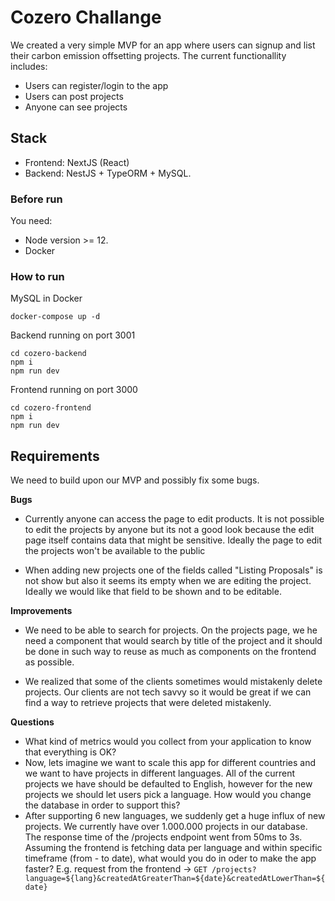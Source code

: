 # Cozero Challange

We created a very simple MVP for an app where users can signup and list their carbon emission
offsetting projects. The current functionallity includes:

- Users can register/login to the app
- Users can post projects
- Anyone can see projects

## Stack

- Frontend: NextJS (React)
- Backend: NestJS + TypeORM + MySQL.


### Before run

You need:

- Node version >= 12.
- Docker


### How to run

MySQL in Docker
```
docker-compose up -d
```

Backend running on port 3001
```
cd cozero-backend
npm i
npm run dev
```

Frontend running on port 3000
```
cd cozero-frontend
npm i
npm run dev
```

## Requirements

We need to build upon our MVP and possibly fix some bugs.

**Bugs**

- Currently anyone can access the page to edit products. It is not possible
to edit the projects by anyone but its not a good look because the edit page itself
contains data that might be sensitive. Ideally the page to edit the projects won't
be available to the public

- When adding new projects one of the fields called "Listing Proposals" is not 
show but also it seems its empty when we are editing the project. Ideally we would
like that field to be shown and to be editable.


**Improvements**

- We need to be able to search for projects. On the projects page, we he need a component
that would search by title of the project and it should be done in such way to reuse as much as
components on the frontend as possible.

- We realized that some of the clients sometimes would mistakenly delete projects.
Our clients are not tech savvy so it would be great if we can find a way to retrieve
projects that were deleted mistakenly.

**Questions**

- What kind of metrics would you collect from your application to know that everything is OK?
- Now, lets imagine we want to scale this app for different countries and we want to have projects
in different languages. All of the current projects we have should be defaulted to English, 
however for the new projects we should let users pick a language. How would you change the database in
order to support this?
- After supporting 6 new languages, we suddenly get a huge influx of new projects. We currently have over 1.000.000 projects in our database. The response time of the /projects endpoint went from 50ms to 3s. Assuming the frontend is fetching data per language and within specific timeframe (from - to date), what would you do in oder to make the app faster? 
E.g. request from the frontend -> `GET /projects?language=${lang}&createdAtGreaterThan=${date}&createdAtLowerThan=${date}`
